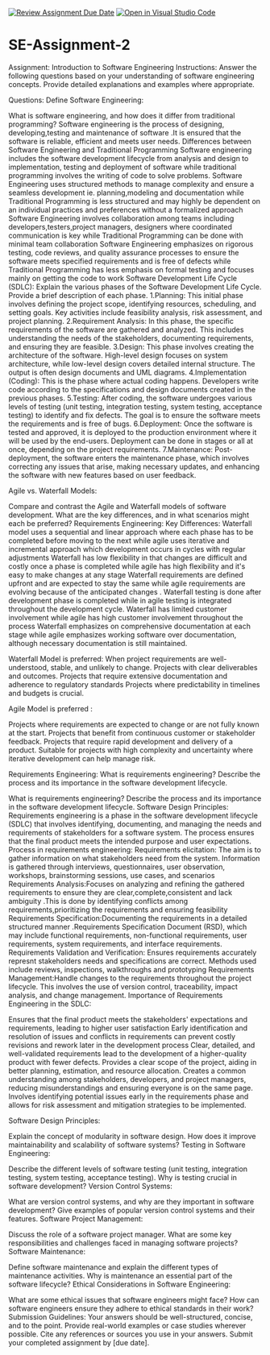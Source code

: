 [![Review Assignment Due Date](https://classroom.github.com/assets/deadline-readme-button-24ddc0f5d75046c5622901739e7c5dd533143b0c8e959d652212380cedb1ea36.svg)](https://classroom.github.com/a/-ucQIGTc)
[![Open in Visual Studio Code](https://classroom.github.com/assets/open-in-vscode-718a45dd9cf7e7f842a935f5ebbe5719a5e09af4491e668f4dbf3b35d5cca122.svg)](https://classroom.github.com/online_ide?assignment_repo_id=15248384&assignment_repo_type=AssignmentRepo)
# SE-Assignment-2
Assignment: Introduction to Software Engineering
Instructions:
Answer the following questions based on your understanding of software engineering concepts. Provide detailed explanations and examples where appropriate.

Questions:
Define Software Engineering:

What is software engineering, and how does it differ from traditional programming?
Software engineering is the process of designing, developing,testing and maintenance of software .It is ensured that the software is reliable, efficient and meets user needs.
Differences between Software Engineering and Traditional Programming
Software engineering includes the software development lifecycle from analysis and design to implementation, testing and deployment of software while traditional programming involves the writing of code to solve  problems.
Software Engineering uses structured methods to manage complexity and ensure a seamless development ie. planning,modeling and documentation while Traditional Programming is less structured and may highly be dependent on an individual practices and preferences without a  formalized approach
Software Engineering involves collaboration among teams including developers,testers,project managers, designers where coordinated communication is key while Traditional Programming can be done with minimal team collaboration
Software Engineering emphasizes  on rigorous testing, code reviews, and quality assurance processes to ensure the software meets specified requirements and is free of defects while Traditional Programming has less emphasis on formal testing and focuses mainly on getting the code to work 
Software Development Life Cycle (SDLC):
Explain the various phases of the Software Development Life Cycle. Provide a brief description of each phase.
1.Planning: This initial phase involves defining the project scope, identifying resources, scheduling, and setting goals. Key activities include feasibility analysis, risk assessment, and project planning.
2.Requirement Analysis: In this phase, the specific requirements of the software are gathered and analyzed. This includes understanding the needs of the stakeholders, documenting requirements, and ensuring they are feasible.
3.Design: This phase involves creating the architecture of the software. High-level design focuses on system architecture, while low-level design covers detailed internal structure. The output is often design documents and UML diagrams.
4.Implementation (Coding): This is the phase where actual coding happens. Developers write code according to the specifications and design documents created in the previous phases.
5.Testing: After coding, the software undergoes various levels of testing (unit testing, integration testing, system testing, acceptance testing) to identify and fix defects. The goal is to ensure the software meets the requirements and is free of bugs.
6.Deployment: Once the software is tested and approved, it is deployed to the production environment where it will be used by the end-users. Deployment can be done in stages or all at once, depending on the project requirements.
7.Maintenance: Post-deployment, the software enters the maintenance phase, which involves correcting any issues that arise, making necessary updates, and enhancing the software with new features based on user feedback.

Agile vs. Waterfall Models:

Compare and contrast the Agile and Waterfall models of software development. What are the key differences, and in what scenarios might each be preferred?
Requirements Engineering:
Key Differences:
Waterfall model uses a sequential and linear approach where each phase has to be completed before moving to the next while agile uses iterative and incremental approach which development occurs in cycles with regular adjustments
Waterfall has low flexibility in that changes are difficult and costly once a phase is completed while agile has high flexibility and it's easy to make changes at any stage 
Waterfall requirements are defined upfront and are expected to stay the same while agile requirements are evolving because of the anticipated changes .
Waterfall testing is done after development phase is completed while in agile testing is integrated throughout the development cycle.
Waterfall has limited customer involvement while agile has high customer involvement throughout the process 
Waterfall emphasizes on  comprehensive documentation at each stage while agile emphasizes working software over documentation, although necessary documentation is still maintained.

Waterfall Model is preferred:
When project requirements are well-understood, stable, and unlikely to change.
Projects with clear deliverables and outcomes.
Projects that require extensive documentation and adherence to regulatory standards 
 Projects where predictability in timelines and budgets is crucial.

Agile Model is preferred :

 Projects where requirements are expected to change or are not fully known at the start.
 Projects that benefit from continuous customer or stakeholder feedback.
Projects that require rapid development and delivery of a product.
Suitable for projects with high complexity and uncertainty where iterative development can help manage risk.

Requirements Engineering:
What is requirements engineering? Describe the process and its importance in the software development lifecycle.

What is requirements engineering? Describe the process and its importance in the software development lifecycle.
Software Design Principles:
Requirements engineering is a  phase in the software development lifecycle (SDLC) that involves identifying, documenting, and managing the needs and requirements of stakeholders for a software system. The process ensures that the final product meets the intended purpose and user expectations.
Process in requirements engineering:
Requirements elicitation: The aim is to gather information on what stakeholders need from the system. Information is gathered through interviews, questionnaires, user observation, workshops, brainstorming sessions, use cases, and scenarios
Requirements Analysis:Focuses on analyzing and refining the gathered requirements to ensure they are clear,complete,consistent and lack ambiguity .This is done by identifying conflicts among requirements,prioritizing the requirements and ensuring feasibility 
Requirements Specification:Documenting the requirements in a detailed structured manner .Requirements Specification Document (RSD), which may include functional requirements, non-functional requirements, user requirements, system requirements, and interface requirements.
Requirements Validation and Verification: Ensures requirements accurately represnt stakeholders needs and specifications are correct. Methods used include reviews, inspections, walkthroughs and prototyping
Requirements Management:Handle changes to the requirements throughout the project lifecycle. This involves the use of version control, traceability, impact analysis, and change management.
Importance of Requirements Engineering in the SDLC:

Ensures that the final product meets the stakeholders' expectations and requirements, leading to higher user satisfaction
Early identification and resolution of issues and conflicts in requirements can prevent costly revisions and rework later in the development process
Clear, detailed, and well-validated requirements lead to the development of a higher-quality product with fewer defects.
Provides a clear scope of the project, aiding in better planning, estimation, and resource allocation.
Creates a common understanding among stakeholders, developers, and project managers, reducing misunderstandings and ensuring everyone is on the same page.
Involves identifying potential issues early in the requirements phase and allows for risk assessment and mitigation strategies to be implemented.

Software Design Principles:

Explain the concept of modularity in software design. How does it improve maintainability and scalability of software systems?
Testing in Software Engineering:

Describe the different levels of software testing (unit testing, integration testing, system testing, acceptance testing). Why is testing crucial in software development?
Version Control Systems:

What are version control systems, and why are they important in software development? Give examples of popular version control systems and their features.
Software Project Management:

Discuss the role of a software project manager. What are some key responsibilities and challenges faced in managing software projects?
Software Maintenance:

Define software maintenance and explain the different types of maintenance activities. Why is maintenance an essential part of the software lifecycle?
Ethical Considerations in Software Engineering:

What are some ethical issues that software engineers might face? How can software engineers ensure they adhere to ethical standards in their work?
Submission Guidelines:
Your answers should be well-structured, concise, and to the point.
Provide real-world examples or case studies wherever possible.
Cite any references or sources you use in your answers.
Submit your completed assignment by [due date].
